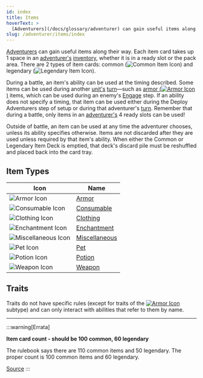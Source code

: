 ```yaml
---
id: index
title: Items
hoverText: >
  [Adventurers](/docs/glossary/adventurer) can gain useful items along their way. Each item card takes up 1 space in an [adventurer's](/docs/glossary/adventurer) [inventory](/docs/adventurer/items/inventory), whether it is in a ready slot or the pack area. There are 2 types of item cards, common and legendary.
slug: /adventurer/items/index
---
```


[Adventurers](/docs/glossary/adventurer) can gain useful items along their way. Each item card takes up 1 space in an [adventurer's](/docs/glossary/adventurer) [inventory](/docs/adventurer/items/inventory), whether it is in a ready slot or the pack area. There are 2 types of item cards: common (<img src="/icons/common-item.svg" alt="Common Item Icon" className="icon-svg" />) and legendary (<img src="/icons/legendary-item.svg" alt="Legendary Item Icon" className="icon-svg" />).

During a battle, an item's ability can be used at the timing described. Some items can be used during another [unit's](/docs/glossary/unit) [turn](/docs/glossary/turn)—such as [armor (<img src="/icons/armor.svg" alt="Armor Icon" className="icon-svg" />)](/docs/adventurer/items/types/armor) items, which can be used during an enemy's [Engage](/docs/battles/enemy-turn) step. If an ability does not specify a timing, that item can be used either during the Deploy Adventurers step of setup or during that adventurer's [turn](/docs/glossary/turn). Remember that during a battle, only items in an [adventurer's](/docs/glossary/adventurer) 4 ready slots can be used!

Outside of battle, an item can be used at any time the adventurer chooses, unless its ability specifies otherwise. Items are not discarded after they are used unless required by that item's ability. When either the Common or Legendary Item Deck is emptied, that deck's discard pile must be reshuffled and placed back into the card tray.

## Item Types

| Icon                                                            | Name                                                        |
| --------------------------------------------------------------- | ----------------------------------------------------------- |
| <img src="/icons/armor.svg" alt="Armor Icon" />                 | [Armor](/docs/adventurer/items/types/armor)                 |
| <img src="/icons/consumable.svg" alt="Consumable Icon" />       | [Consumable](/docs/adventurer/items/types/consumable)       |
| <img src="/icons/clothing.svg" alt="Clothing Icon" />           | [Clothing](/docs/adventurer/items/types/clothing)           |
| <img src="/icons/enchantment.svg" alt="Enchantment Icon" />     | [Enchantment](/docs/adventurer/items/types/enchantment)     |
| <img src="/icons/miscellaneous.svg" alt="Miscellaneous Icon" /> | [Miscellaneous](/docs/adventurer/items/types/miscellaneous) |
| <img src="/icons/pet.svg" alt="Pet Icon" />                     | [Pet](/docs/adventurer/items/types/pet)                     |
| <img src="/icons/potion.svg" alt="Potion Icon" />               | [Potion](/docs/adventurer/items/types/potion)               |
| <img src="/icons/weapon.svg" alt="Weapon Icon" />               | [Weapon](/docs/adventurer/items/types/weapon)               |

## Traits

Traits do not have specific rules (except for traits of the [<img src="/icons/armor.svg" alt="Armor Icon" className="icon-svg" />](/docs/adventurer/items/types/armor) subtype) and can only interact with abilities that refer to them by name.

---

:::warning[Errata]

**Item card count - should be 100 common, 60 legendary**

The rulebook says there are 110 common items and 50 legendary. The proper count is 100 common items and 60 legendary.

<a href="https://support.chiptheorygames.com/support/solutions/articles/33000292376" target="_blank">Source</a>
:::
